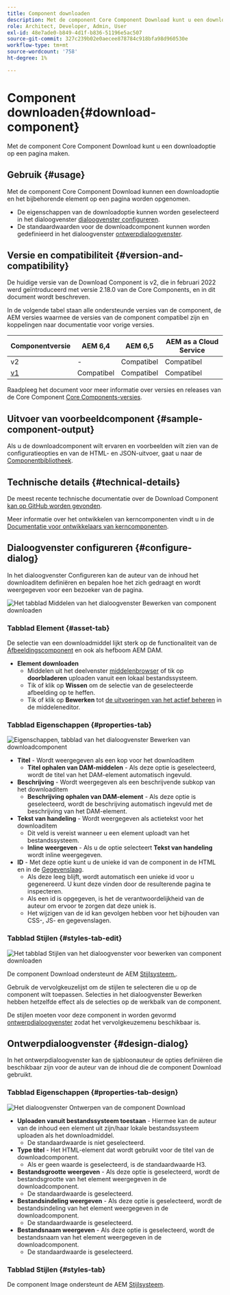 ```yaml
---
title: Component downloaden
description: Met de component Core Component Download kunt u een downloadoptie op een pagina maken.
role: Architect, Developer, Admin, User
exl-id: 48e7ade0-b849-4d1f-b836-51196e5ac507
source-git-commit: 327c239b02e0aecee878784c918bfa98d960530e
workflow-type: tm+mt
source-wordcount: '758'
ht-degree: 1%

---
```


# Component downloaden{#download-component}

Met de component Core Component Download kunt u een downloadoptie op een pagina maken.

## Gebruik {#usage}

Met de component Core Component Download kunnen een downloadoptie en het bijbehorende element op een pagina worden opgenomen.

* De eigenschappen van de downloadoptie kunnen worden geselecteerd in het dialoogvenster [dialoogvenster configureren](#configure-dialog).
* De standaardwaarden voor de downloadcomponent kunnen worden gedefinieerd in het dialoogvenster [ontwerpdialoogvenster](#design-dialog).

## Versie en compatibiliteit {#version-and-compatibility}

De huidige versie van de Download Component is v2, die in februari 2022 werd geïntroduceerd met versie 2.18.0 van de Core Components, en in dit document wordt beschreven.

In de volgende tabel staan alle ondersteunde versies van de component, de AEM versies waarmee de versies van de component compatibel zijn en koppelingen naar documentatie voor vorige versies.

| Componentversie | AEM 6,4 | AEM 6,5 | AEM as a Cloud Service |
|--- |--- |---|---|
| v2 | - | Compatibel | Compatibel |
| [v1](v1/download.md) | Compatibel | Compatibel | Compatibel |

Raadpleeg het document voor meer informatie over versies en releases van de Core Component [Core Components-versies](/help/versions.md).

## Uitvoer van voorbeeldcomponent {#sample-component-output}

Als u de downloadcomponent wilt ervaren en voorbeelden wilt zien van de configuratieopties en van de HTML- en JSON-uitvoer, gaat u naar de [Componentbibliotheek](https://adobe.com/go/aem_cmp_library_download).

## Technische details {#technical-details}

De meest recente technische documentatie over de Download Component [kan op GitHub worden gevonden](https://adobe.com/go/aem_cmp_tech_download_v2).

Meer informatie over het ontwikkelen van kerncomponenten vindt u in de [Documentatie voor ontwikkelaars van kerncomponenten](/help/developing/overview.md).

## Dialoogvenster configureren {#configure-dialog}

In het dialoogvenster Configureren kan de auteur van de inhoud het downloaditem definiëren en bepalen hoe het zich gedraagt en wordt weergegeven voor een bezoeker van de pagina.

![Het tabblad Middelen van het dialoogvenster Bewerken van component downloaden](/help/assets/download-edit-asset.png)

### Tabblad Element {#asset-tab}

De selectie van een downloadmiddel lijkt sterk op de functionaliteit van de [Afbeeldingscomponent](image.md) en ook als hefboom AEM DAM.

* **Element downloaden**
   * Middelen uit het deelvenster [middelenbrowser](https://experienceleague.adobe.com/docs/experience-manager-cloud-service/sites/authoring/fundamentals/environment-tools.html) of tik op **doorbladeren** uploaden vanuit een lokaal bestandssysteem.
   * Tik of klik op **Wissen** om de selectie van de geselecteerde afbeelding op te heffen.
   * Tik of klik op **Bewerken** tot [de uitvoeringen van het actief beheren](https://experienceleague.adobe.com/docs/experience-manager-cloud-service/assets/manage/manage-digital-assets.html) in de middeleneditor.

### Tabblad Eigenschappen {#properties-tab}

![Eigenschappen, tabblad van het dialoogvenster Bewerken van downloadcomponent](/help/assets/download-edit-properties.png)

* **Titel** - Wordt weergegeven als een kop voor het downloaditem
   * **Titel ophalen van DAM-middelen** - Als deze optie is geselecteerd, wordt de titel van het DAM-element automatisch ingevuld.
* **Beschrijving** - Wordt weergegeven als een beschrijvende subkop van het downloaditem
   * **Beschrijving ophalen van DAM-element** - Als deze optie is geselecteerd, wordt de beschrijving automatisch ingevuld met de beschrijving van het DAM-element.
* **Tekst van handeling** - Wordt weergegeven als actietekst voor het downloaditem
   * Dit veld is vereist wanneer u een element uploadt van het bestandssysteem.
   * **Inline weergeven** - Als u de optie selecteert **Tekst van handeling** wordt inline weergegeven.
* **ID** - Met deze optie kunt u de unieke id van de component in de HTML en in de [Gegevenslaag](/help/developing/data-layer/overview.md).
   * Als deze leeg blijft, wordt automatisch een unieke id voor u gegenereerd. U kunt deze vinden door de resulterende pagina te inspecteren.
   * Als een id is opgegeven, is het de verantwoordelijkheid van de auteur om ervoor te zorgen dat deze uniek is.
   * Het wijzigen van de id kan gevolgen hebben voor het bijhouden van CSS-, JS- en gegevenslagen.

### Tabblad Stijlen {#styles-tab-edit}

![Het tabblad Stijlen van het dialoogvenster voor bewerken van component downloaden](/help/assets/download-edit-styles.png)

De component Download ondersteunt de AEM [Stijlsysteem.](/help/get-started/authoring.md#component-styling).

Gebruik de vervolgkeuzelijst om de stijlen te selecteren die u op de component wilt toepassen. Selecties in het dialoogvenster Bewerken hebben hetzelfde effect als de selecties op de werkbalk van de component.

De stijlen moeten voor deze component in worden gevormd [ontwerpdialoogvenster](#design-dialog) zodat het vervolgkeuzemenu beschikbaar is.

## Ontwerpdialoogvenster {#design-dialog}

In het ontwerpdialoogvenster kan de sjabloonauteur de opties definiëren die beschikbaar zijn voor de auteur van de inhoud die de component Download gebruikt.

### Tabblad Eigenschappen {#properties-tab-design}

![Het dialoogvenster Ontwerpen van de component Download](/help/assets/download-design.png)

* **Uploaden vanuit bestandssysteem toestaan** - Hiermee kan de auteur van de inhoud een element uit zijn/haar lokale bestandssysteem uploaden als het downloadmiddel.
   * De standaardwaarde is niet geselecteerd.
* **Type titel** - Het HTML-element dat wordt gebruikt voor de titel van de downloadcomponent.
   * Als er geen waarde is geselecteerd, is de standaardwaarde H3.
* **Bestandsgrootte weergeven** - Als deze optie is geselecteerd, wordt de bestandsgrootte van het element weergegeven in de downloadcomponent.
   * De standaardwaarde is geselecteerd.
* **Bestandsindeling weergeven** - Als deze optie is geselecteerd, wordt de bestandsindeling van het element weergegeven in de downloadcomponent.
   * De standaardwaarde is geselecteerd.
* **Bestandsnaam weergeven** - Als deze optie is geselecteerd, wordt de bestandsnaam van het element weergegeven in de downloadcomponent.
   * De standaardwaarde is geselecteerd.

### Tabblad Stijlen {#styles-tab}

De component Image ondersteunt de AEM [Stijlsysteem](/help/get-started/authoring.md#component-styling).
